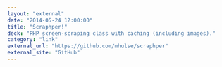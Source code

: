 ```yaml
---
layout: "external"
date: "2014-05-24 12:00:00"
title: "Scraphper!"
deck: "PHP screen-scraping class with caching (including images)."
category: "link"
external_url: "https://github.com/mhulse/scraphper"
external_site: "GitHub"
---
```

